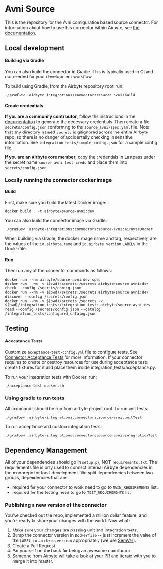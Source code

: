 # Avni Source

This is the repository for the Avni configuration based source connector.
For information about how to use this connector within Airbyte, see [the documentation](https://docs.airbyte.com/integrations/sources/avni).

## Local development

#### Building via Gradle

You can also build the connector in Gradle. This is typically used in CI and not needed for your development workflow.

To build using Gradle, from the Airbyte repository root, run:

```
./gradlew :airbyte-integrations:connectors:source-avni:build
```

#### Create credentials

**If you are a community contributor**, follow the instructions in the [documentation](https://docs.airbyte.com/integrations/sources/avni)
to generate the necessary credentials. Then create a file `secrets/config.json` conforming to the `source_avni/spec.yaml` file.
Note that any directory named `secrets` is gitignored across the entire Airbyte repo, so there is no danger of accidentally checking in sensitive information.
See `integration_tests/sample_config.json` for a sample config file.

**If you are an Airbyte core member**, copy the credentials in Lastpass under the secret name `source avni test creds`
and place them into `secrets/config.json`.

### Locally running the connector docker image

#### Build

First, make sure you build the latest Docker image:

```
docker build . -t airbyte/source-avni:dev
```

You can also build the connector image via Gradle:

```
./gradlew :airbyte-integrations:connectors:source-avni:airbyteDocker
```

When building via Gradle, the docker image name and tag, respectively, are the values of the `io.airbyte.name` and `io.airbyte.version` `LABEL`s in
the Dockerfile.

#### Run

Then run any of the connector commands as follows:

```
docker run --rm airbyte/source-avni:dev spec
docker run --rm -v $(pwd)/secrets:/secrets airbyte/source-avni:dev check --config /secrets/config.json
docker run --rm -v $(pwd)/secrets:/secrets airbyte/source-avni:dev discover --config /secrets/config.json
docker run --rm -v $(pwd)/secrets:/secrets -v $(pwd)/integration_tests:/integration_tests airbyte/source-avni:dev read --config /secrets/config.json --catalog /integration_tests/configured_catalog.json
```

## Testing

#### Acceptance Tests

Customize `acceptance-test-config.yml` file to configure tests. See [Connector Acceptance Tests](https://docs.airbyte.com/connector-development/testing-connectors/connector-acceptance-tests-reference) for more information.
If your connector requires to create or destroy resources for use during acceptance tests create fixtures for it and place them inside integration_tests/acceptance.py.

To run your integration tests with Docker, run:

```
./acceptance-test-docker.sh
```

### Using gradle to run tests

All commands should be run from airbyte project root.
To run unit tests:

```
./gradlew :airbyte-integrations:connectors:source-avni:unitTest
```

To run acceptance and custom integration tests:

```
./gradlew :airbyte-integrations:connectors:source-avni:integrationTest
```

## Dependency Management

All of your dependencies should go in `setup.py`, NOT `requirements.txt`. The requirements file is only used to connect internal Airbyte dependencies in the monorepo for local development.
We split dependencies between two groups, dependencies that are:

- required for your connector to work need to go to `MAIN_REQUIREMENTS` list.
- required for the testing need to go to `TEST_REQUIREMENTS` list

### Publishing a new version of the connector

You've checked out the repo, implemented a million dollar feature, and you're ready to share your changes with the world. Now what?

1. Make sure your changes are passing unit and integration tests.
1. Bump the connector version in `Dockerfile` -- just increment the value of the `LABEL io.airbyte.version` appropriately (we use [SemVer](https://semver.org/)).
1. Create a Pull Request.
1. Pat yourself on the back for being an awesome contributor.
1. Someone from Airbyte will take a look at your PR and iterate with you to merge it into master.
